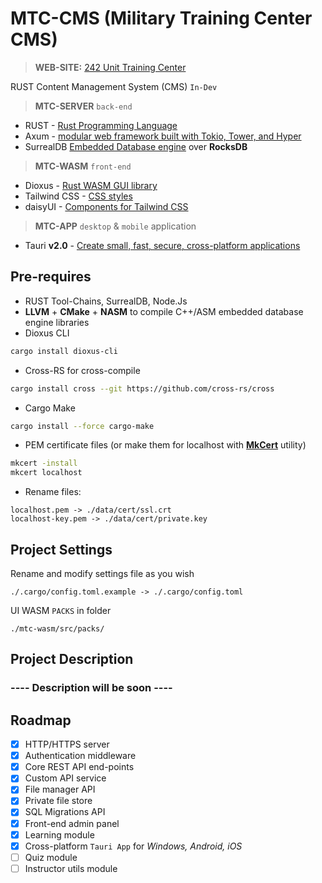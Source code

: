 # MTC-CMS (Military Training Center CMS) 
>**WEB-SITE:** [242 Unit Training Center](https://242.org.ua)

RUST Content Management System (CMS) `In-Dev`

> **MTC-SERVER** `back-end`
- RUST - [Rust Programming Language](https://www.rust-lang.org/)
- Axum - [modular web framework built with Tokio, Tower, and Hyper](https://github.com/tokio-rs/axum)
- SurrealDB [Embedded Database engine](https://surrealdb.com/) over **RocksDB**
> **MTC-WASM** `front-end`
- Dioxus - [Rust WASM GUI library](https://dioxuslabs.com/)
- Tailwind CSS - [CSS styles](https://tailwindcss.com/)
- daisyUI - [Components for Tailwind CSS](https://daisyui.com/)

> **MTC-APP** `desktop` & `mobile` application
- Tauri **v2.0** - [Create small, fast, secure, cross-platform applications](https://v2.tauri.app/)

## Pre-requires
- RUST Tool-Chains, SurrealDB, Node.Js
- **LLVM** + **CMake** + **NASM** to compile C++/ASM embedded database engine libraries
- Dioxus CLI
```bash
cargo install dioxus-cli
```
- Cross-RS for cross-compile
```bash
cargo install cross --git https://github.com/cross-rs/cross
```
- Cargo Make
```bash
cargo install --force cargo-make
```

- PEM certificate files (or make them for localhost with [**MkCert**](https://github.com/Subash/mkcert) utility)
```bash
mkcert -install
mkcert localhost
```
- Rename files:
```
localhost.pem -> ./data/cert/ssl.crt
localhost-key.pem -> ./data/cert/private.key
```
## Project Settings
Rename and modify settings file as you wish
```text
./.cargo/config.toml.example -> ./.cargo/config.toml
```

UI WASM `PACKS` in folder
```text
./mtc-wasm/src/packs/
```

## Project Description

### ---- Description will be soon ----

## Roadmap
- [x] HTTP/HTTPS server
- [x] Authentication middleware
- [x] Core REST API end-points
- [x] Custom API service
- [x] File manager API
- [x] Private file store
- [x] SQL Migrations API 
- [x] Front-end admin panel
- [x] Learning module
- [x] Cross-platform `Tauri App` for *Windows, Android, iOS*
- [ ] Quiz module
- [ ] Instructor utils module
